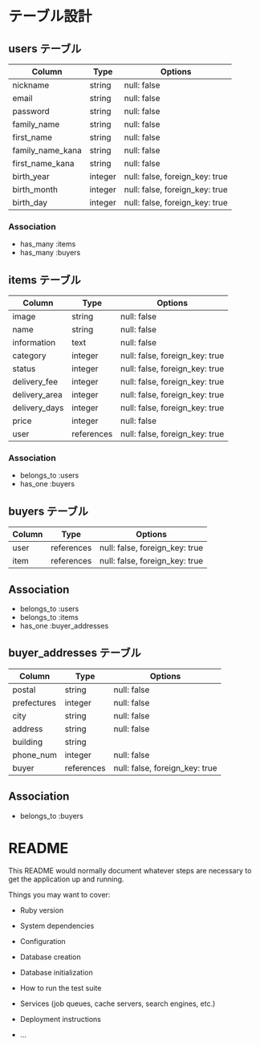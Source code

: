 # テーブル設計

## users テーブル

| Column           | Type    | Options                        |
| ---------------- | ------- | ------------------------------ |
| nickname         | string  | null: false                    |
| email            | string  | null: false                    |
| password         | string  | null: false                    |
| family_name      | string  | null: false                    |
| first_name       | string  | null: false                    |
| family_name_kana | string  | null: false                    |
| first_name_kana  | string  | null: false                    |
| birth_year       | integer | null: false, foreign_key: true |
| birth_month      | integer | null: false, foreign_key: true |
| birth_day        | integer | null: false, foreign_key: true |

### Association

- has_many :items
- has_many :buyers

## items テーブル

| Column        | Type       | Options                        |
| ------------- | ---------- | ------------------------------ |
| image         | string     | null: false                    |
| name          | string     | null: false                    |
| information   | text       | null: false                    |
| category      | integer    | null: false, foreign_key: true |
| status        | integer    | null: false, foreign_key: true |
| delivery_fee  | integer    | null: false, foreign_key: true |
| delivery_area | integer    | null: false, foreign_key: true |
| delivery_days | integer    | null: false, foreign_key: true |
| price         | integer    | null: false                    |
| user          | references | null: false, foreign_key: true |

### Association

- belongs_to :users
- has_one :buyers

## buyers テーブル

| Column | Type       | Options                        |
| ------ | ---------- | ------------------------------ |
| user   | references | null: false, foreign_key: true |
| item   | references | null: false, foreign_key: true |

## Association

- belongs_to :users
- belongs_to :items
- has_one :buyer_addresses

## buyer_addresses テーブル

| Column      | Type       | Options                        |
| ----------- | ---------- | ------------------------------ |
| postal      | string     | null: false                    |
| prefectures | integer    | null: false                    |
| city        | string     | null: false                    |
| address     | string     | null: false                    |
| building    | string     |                                |
| phone_num   | integer    | null: false                    |
| buyer       | references | null: false, foreign_key: true |

## Association

- belongs_to :buyers

# README

This README would normally document whatever steps are necessary to get the
application up and running.

Things you may want to cover:

* Ruby version

* System dependencies

* Configuration

* Database creation

* Database initialization

* How to run the test suite

* Services (job queues, cache servers, search engines, etc.)

* Deployment instructions

* ...
